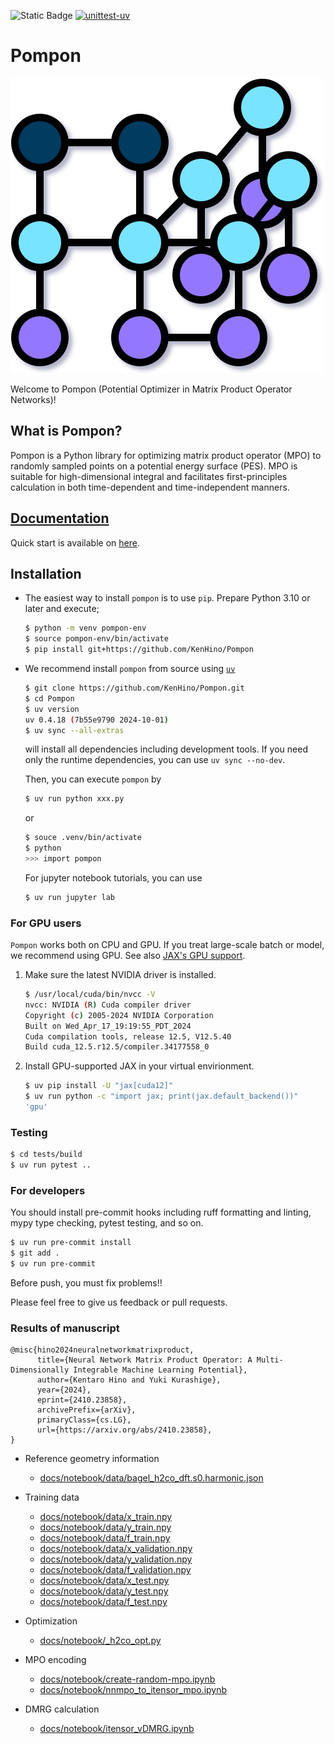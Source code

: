 ![Static Badge](https://img.shields.io/badge/Version-v0.1.0-brightgreen)
[![unittest-uv](https://github.com/KenHino/Pompon/actions/workflows/unittest-uv.yml/badge.svg)](https://github.com/KenHino/Pompon/actions/workflows/unittest-uv.yml)
# Pompon

![](docs/notebook/assets/pompon-logo.svg)

Welcome to Pompon (Potential Optimizer in Matrix Product Operator Networks)!

## What is Pompon?
Pompon is a Python library for optimizing matrix product operator (MPO) to randomly sampled points on a potential energy surface (PES).
MPO is suitable for high-dimensional integral and facilitates first-principles calculation in both time-dependent and time-independent manners.

## [Documentation](https://kenhino.github.io/Pompon/)
Quick start is available on [here](https://kenhino.github.io/Pompon/notebook/).

## Installation

- The easiest way to install `pompon` is to use `pip`.
    Prepare Python 3.10 or later and execute;
    ```bash
    $ python -m venv pompon-env
    $ source pompon-env/bin/activate
    $ pip install git+https://github.com/KenHino/Pompon
    ```

- We recommend install `pompon` from source using [`uv`](https://docs.astral.sh/uv/)

    ```bash
    $ git clone https://github.com/KenHino/Pompon.git
    $ cd Pompon
    $ uv version
    uv 0.4.18 (7b55e9790 2024-10-01)
    $ uv sync --all-extras
    ```
    will install all dependencies including development tools.
    If you need only the runtime dependencies, you can use `uv sync --no-dev`.

    Then, you can execute `pompon` by
    ```bash
    $ uv run python xxx.py
    ```
    or
    ```bash
    $ souce .venv/bin/activate
    $ python
    >>> import pompon
    ```

    For jupyter notebook tutorials, you can use
    ```bash
    $ uv run jupyter lab
    ```

### For GPU users

`Pompon` works both on CPU and GPU.
If you treat large-scale batch or model, we recommend using GPU.
See also [JAX's GPU support](https://jax.readthedocs.io/en/latest/installation.html).

1. Make sure the latest NVIDIA driver is installed.

    ```bash
    $ /usr/local/cuda/bin/nvcc -V
    nvcc: NVIDIA (R) Cuda compiler driver
    Copyright (c) 2005-2024 NVIDIA Corporation
    Built on Wed_Apr_17_19:19:55_PDT_2024
    Cuda compilation tools, release 12.5, V12.5.40
    Build cuda_12.5.r12.5/compiler.34177558_0
    ```

2. Install GPU-supported JAX in your virtual envirionment.

    ```bash
    $ uv pip install -U "jax[cuda12]"
    $ uv run python -c "import jax; print(jax.default_backend())"
    'gpu'
    ```

### Testing

```bash
$ cd tests/build
$ uv run pytest ..
```


### For developers

You should install pre-commit hooks including ruff formatting and linting, mypy type checking, pytest testing, and so on.
```bash
$ uv run pre-commit install
$ git add .
$ uv run pre-commit
```
Before push, you must fix problems!!

Please feel free to give us feedback or pull requests.

### Results of manuscript

```
@misc{hino2024neuralnetworkmatrixproduct,
      title={Neural Network Matrix Product Operator: A Multi-Dimensionally Integrable Machine Learning Potential}, 
      author={Kentaro Hino and Yuki Kurashige},
      year={2024},
      eprint={2410.23858},
      archivePrefix={arXiv},
      primaryClass={cs.LG},
      url={https://arxiv.org/abs/2410.23858}, 
}
```

- Reference geometry information
    - [docs/notebook/data/bagel_h2co_dft.s0.harmonic.json](docs/notebook/data/bagel_h2co_dft.s0.harmonic.json)

- Training data
    - [docs/notebook/data/x_train.npy](docs/notebook/data/x_train.npy)
    - [docs/notebook/data/y_train.npy](docs/notebook/data/y_train.npy)
    - [docs/notebook/data/f_train.npy](docs/notebook/data/f_train.npy)
    - [docs/notebook/data/x_validation.npy](docs/notebook/data/x_validation.npy)
    - [docs/notebook/data/y_validation.npy](docs/notebook/data/y_validation.npy)
    - [docs/notebook/data/f_validation.npy](docs/notebook/data/f_validation.npy)
    - [docs/notebook/data/x_test.npy](docs/notebook/data/x_test.npy)
    - [docs/notebook/data/y_test.npy](docs/notebook/data/y_test.npy)
    - [docs/notebook/data/f_test.npy](docs/notebook/data/f_test.npy)

- Optimization
    - [docs/notebook/_h2co_opt.py](docs/notebook/_h2co_opt.py)

- MPO encoding
    - [docs/notebook/create-random-mpo.ipynb](docs/notebook/create-random-mpo.ipynb)
    - [docs/notebook/nnmpo_to_itensor_mpo.ipynb](docs/notebook/nnmpo_to_itensor_mpo.ipynb)

- DMRG calculation
    - [docs/notebook/itensor_vDMRG.ipynb](docs/notebook/itensor_vDMRG.ipynb)
